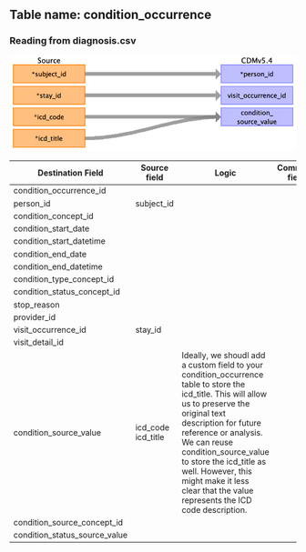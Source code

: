 ## Table name: condition_occurrence

### Reading from diagnosis.csv

![](md_files/image4.png)

| Destination Field | Source field | Logic | Comment field |
| --- | --- | --- | --- |
| condition_occurrence_id |  |  |  |
| person_id | subject_id |  |  |
| condition_concept_id |  |  |  |
| condition_start_date |  |  |  |
| condition_start_datetime |  |  |  |
| condition_end_date |  |  |  |
| condition_end_datetime |  |  |  |
| condition_type_concept_id |  |  |  |
| condition_status_concept_id |  |  |  |
| stop_reason |  |  |  |
| provider_id |  |  |  |
| visit_occurrence_id | stay_id |  |  |
| visit_detail_id |  |  |  |
| condition_source_value | icd_code<br>icd_title | Ideally, we shoudl add a custom field to your condition_occurrence table to store the icd_title. This will allow us to preserve the original text description for future reference or analysis. We can reuse condition_source_value to store the icd_title as well. However, this might make it less clear that the value represents the ICD code description. |  |
| condition_source_concept_id |  |  |  |
| condition_status_source_value |  |  |  |

